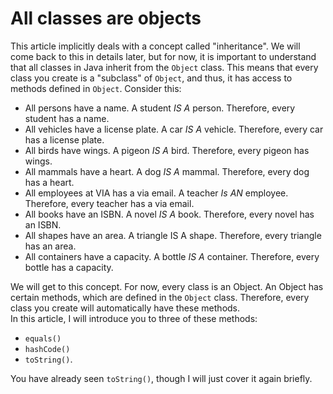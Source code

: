 # All classes are objects

This article implicitly deals with a concept called "inheritance". We will come back to this in details later, but for now, it is important to understand that all classes in Java inherit from the `Object` class. This means that every class you create is a "subclass" of `Object`, and thus, it has access to methods defined in `Object`. Consider this:

* All persons have a name. A student _IS A_ person. Therefore, every student has a name.
* All vehicles have a license plate. A car _IS A_ vehicle. Therefore, every car has a license plate.
* All birds have wings. A pigeon _IS A_ bird. Therefore, every pigeon has wings.
* All mammals have a heart. A dog _IS A_ mammal. Therefore, every dog has a heart.
* All employees at VIA has a via email. A teacher _Is AN_ employee. Therefore, every teacher has a via email.
* All books have an ISBN. A novel _IS A_ book. Therefore, every novel has an ISBN.
* All shapes have an area. A triangle IS A shape. Therefore, every triangle has an area.
* All containers have a capacity. A bottle _IS A_ container. Therefore, every bottle has a capacity.

We will get to this concept. For now, every class is an Object. An Object has certain methods, which are defined in the `Object` class. Therefore, every class you create will automatically have these methods.\
In this article, I will introduce you to three of these methods:

* `equals()`
* `hashCode()`
* `toString()`.

You have already seen `toString()`, though I will just cover it again briefly.
